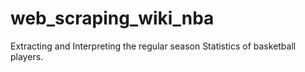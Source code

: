 # web_scraping_wiki_nba
Extracting and Interpreting the regular season Statistics of basketball
players.
